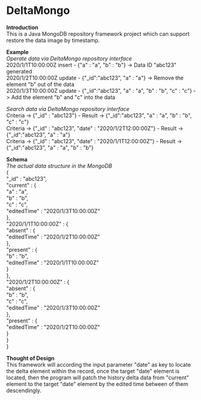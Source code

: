 # DeltaMongo

**Introduction**  
This is a Java MongoDB repository framework project which can support restore the data image by timestamp.

**Example**  
*Operate data via DeltaMongo repository interface*  
2020/1/1T10:00:00Z insert - {"a" : "a", "b" : "b"} -> Data ID "abc123" generated  
2020/1/2T10:00:00Z update - {"_id":"abc123", "a" : "a"} -> Remove the element "b" out of the data  
2020/1/3T10:00:00Z update - {"_id":"abc123", "a" : "a", "b" : "b", "c" : "c"} -> Add the element "b" and "c" into the data  

*Search data via DeltaMongo repository interface*  
Criteria -> {"_id" : "abc123"} - Result -> {"_id":"abc123", "a" : "a", "b" : "b", "c" : "c"}  
Criteria -> {"_id" : "abc123", "date" : "2020/1/2T12:00:00Z"} - Result -> {"_id":"abc123", "a" : "a"}  
Criteria -> {"_id" : "abc123", "date" : "2020/1/1T12:00:00Z"} - Result -> {"_id":"abc123", "a" : "a", "b" : "b"}  

**Schema**  
*The actual data structure in the MongoDB*  
{  
 "_id" : "abc123",  
 "current" : {  
  "a" : "a",  
  "b" : "b",  
  "c" : "c",  
  "editedTime" : "2020/1/3T10:00:00Z"  
 },  
 "2020/1/1T10:00:00Z" : {  
  "absent" : {  
   "editedTime" : "2020/1/2T10:00:00Z"  
  },  
  "present" : {  
   "b" : "b",  
   "editedTime" : "2020/1/1T10:00:00Z"  
  }  
 },  
 "2020/1/2T10:00:00Z" : {  
  "absent" : {  
   "b" : "b",  
   "c" : "c",  
   "editedTime" : "2020/1/3T10:00:00Z"  
  },  
  "present" : {  
   "editedTime" : "2020/1/2T10:00:00Z"  
  }  
 }  
}

**Thought of Design**  
This framework will according the input parameter "date" as key to locate the delta element within the record, once the target "date" element is located, then the program will patch the history delta data from "current" element to the target "date" element by the edited time between of them descendingly.
